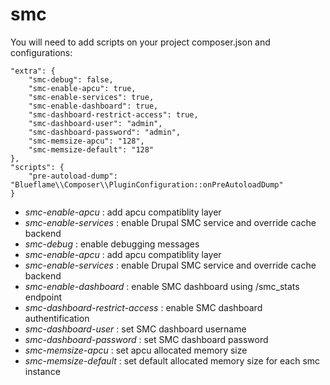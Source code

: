 # smc

You will need to add scripts on your project composer.json and configurations:

    "extra": {
        "smc-debug": false,
        "smc-enable-apcu": true,
        "smc-enable-services": true,
        "smc-enable-dashboard": true,
        "smc-dashboard-restrict-access": true,
        "smc-dashboard-user": "admin",
        "smc-dashboard-password": "admin",
        "smc-memsize-apcu": "128",
        "smc-memsize-default": "128"
    },
    "scripts": {
        "pre-autoload-dump": "Blueflame\\Composer\\PluginConfiguration::onPreAutoloadDump"
    }

* _smc-enable-apcu_ : add apcu compatiblity layer
* _smc-enable-services_ : enable Drupal SMC service and override cache backend
* _smc-debug_ : enable debugging messages
* _smc-enable-apcu_ :  add apcu compatiblity layer
* _smc-enable-services_ : enable Drupal SMC service and override cache backend
* _smc-enable-dashboard_ : enable SMC dashboard using /smc_stats endpoint
* _smc-dashboard-restrict-access_ : enable SMC dashboard authentification
* _smc-dashboard-user_ : set SMC dashboard username
* _smc-dashboard-password_ : set SMC dashboard password
* _smc-memsize-apcu_ : set apcu allocated memory size
* _smc-memsize-default_ : set default allocated memory size for each smc instance